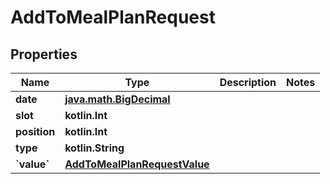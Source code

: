 
# AddToMealPlanRequest

## Properties
| Name | Type | Description | Notes |
| ------------ | ------------- | ------------- | ------------- |
| **date** | [**java.math.BigDecimal**](java.math.BigDecimal.md) |  |  |
| **slot** | **kotlin.Int** |  |  |
| **position** | **kotlin.Int** |  |  |
| **type** | **kotlin.String** |  |  |
| **&#x60;value&#x60;** | [**AddToMealPlanRequestValue**](AddToMealPlanRequestValue.md) |  |  |



